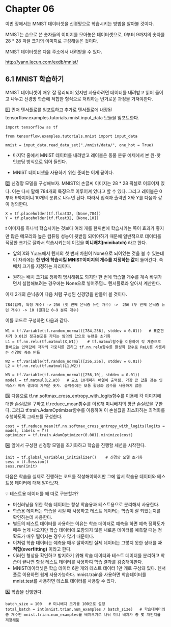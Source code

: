 # Chapter 06

이번 장에서는 MNIST 데이터셋을 신경망으로 학습시키는 방법을 알아볼 것이다. 

MNIST는 손으로 쓴 숫자들의 이미지를 모아놓은 데이터셋으로, 0부터 9까지의 숫자를 28 * 28 픽셀 크기의 이미지로 구성해놓은 것이다.

MNIST 데이터셋은 다음 주소에서 내려받을 수 있다.

http://yann.lecun.com/exdb/mnist/

## 6.1 MNIST 학습하기

MNIST 데이터셋이 매우 잘 정리되어 있지만 사용하려면 데이터를 내려받고 읽어 들이고 나누고 신경망 학습에 적합한 형식으로 처리하는 번거로운 과정을 거쳐야한다.

1️⃣ 먼저 텐서플로를 임포트하고 추가로 텐서플로에 내장된 tensorflow.examples.tutorials.mnist.input_data 모듈을 임포트한다.

    import tensorflow as tf
    
    from tensorflow.examples.tutorials.mnist import input_data
    
    mnist = input_data.read_data_set("./mnist/data/", one_hot = True)  
   
  - 마지막 줄에서 MNIST 데이터를 내려받고 레이블은 동물 분류 예제에서 본 원-핫 인코딩 방식으로 읽어 들인다.
  
  - MNIST 데이터셋을 사용하기 위한 준비는 이게 끝이다.

2️⃣ 신경망 모델을 구성해보자. MNIST의 손글씨 이미지는 28 * 28 픽셀로 이루어져 있다. 이는 다시 말해 784개의 특징으로 이루어져 있다고 할 수 있다. 그리고 레이블은 0부터 9까지이니 10개의 분류로 나누면 된다. 따라서 입력과 출력인 X와 Y를 다음과 같이 정의한다.

    X = tf.placeholder(tf.float32, [None,784])
    Y = tf.placeholder(tf.float32, [None,10])
    
 ❗ 이미지를 하나씩 학습시키는 것보다 여러 개를 한꺼번에 학습시키는 쪽이 효과가 좋지만 많은 메모리와 높은 컴퓨팅 성능이 뒷받침 되어야하기 때문에 일반적으로 데이터를 적당한 크기로 잘라서 학습시키는데 이것을 **미니배치(minibatch)** 라고 한다.
 
  - 앞의 X와 Y코드에서 텐서의 첫 번째 차원이 None으로 되어있는 것을 볼 수 있는데 이 자리에는 **한 번에 학습시킬 MNIST이미지의 개수를 지정하는 값**이 들어간다. 즉 배치 크기를 지정하는 자리이다.

  - 원하는 배치 크기로 정확히 명시해줘도 되지만 한 번에 학습할 개수를 계속 바꿔가면서 실험해보려는 경우에는 None으로 넣어주몀ㄴ 텐서플로라 알아서 계산한다.

이제 2개의 은닉층이 다음 처럼 구성된 신경망을 만들어 볼 것이다.

    784(입력, 특징 개수) -> 256 (첫 번째 은닉층 뉴런 개수) ->  256 (두 번째 은닉층 뉴런 개수) -> 10 (결과값 0~9 분류 개수)
    
이를 코드로 구성하면 다음과 같다.

    W1 = tf.Variable(tf.random_normal([784,256], stddev = 0.01))   # 표준편차가 0.01인 정규분포를 가지는 임의의 값으로 뉴런을 초기화
    L1 = tf.nn.relu(tf.matmul(X,W1))    # tf.matmul함수를 이용하여 각 계층으로 들어오는 입력값에 각각의 가중치를 곱하고 tf.nn.relu함수를 활성화 함수로 ReLU를 사용하는 신경망 계층 만듦
    
    W2 = tf.Variable(tf.random_normal([256,256], stddev = 0.01))
    L2 = tf.nn.relu(tf.matmul(L1,W2))
    
    W3 = tf.Variable(tf.random_normal([256,10], stddev = 0.01))
    model = tf.matmul(L2,W3)   # 요소 10개짜리 배열이 출력됨. 가장 큰 값을 갖는 인덱스가 예측 결과에 가까운 숫자. 출력층에는 보통 활성화 함수를 사용하지 않음
    
3️⃣ 다음으로 tf.nn.softmax_cross_entropy_with_logits함수를 이용해 각 이미지에 대한 손실값을 구하고 tf.reduce_mean함수를 이용해 미니배치의 평균 손실값을 구한다. 그리고 tf.train.AdamOptimizer함수를 이용하여 이 손실값을 최소화하는 최적화를 수행하도록 그래프를 구성한다.

    cost = tf.reduce_mean(tf.nn.softmax_cross_entropy_with_logits(logits = model, labels = Y))
    optimizer = tf.train.AdamOptimizer(0.001).minimize(cost)
    
4️⃣ 앞에서 구성한 신경망 모델을 초기화하고 학습을 진행할 세션을 시작한다.

    init = tf.global_variables_initializer()    # 신경망 모델 초기화
    sess = tf.Session()
    sess.run(init)
    
다음은 학습을 실제로 진행하는 코드를 작성해야하지만 그에 앞서 학습용 데이터와 테스트용 데이터에 대해 알아보자.

💡 테스트용 데이터를 왜 따로 구분할까?

  - 머신러닝을 위한 학습 데이터는 항상 학습용과 테스트용으로 분리해서 사용한다.
  - 학습용 데이터는 학습을 시킬 때 사용하고 테스트 데이터는 학습이 잘 되었는지를 확인하는데 사용한다. 
  - 별도의 테스트 데이터를 사용하는 이유는 학습 데이터로 예측을 하면 예측 정확도가 매우 높게 나오지만 학습 데이터에 포함되지 않은 새로운 데이터를 예측할 때는 정확도가 매우 떨어지는 경우가 많기 때문이다. 
  - 이처럼 학습 데이터는 예측을 매우 잘하지만 실제 데이터는 그렇지 못한 상태를 **과적합(overfitting)** 이라고 한다.
  - 이러한 형상을 확인하고 방지하기 위해 학습 데이터와 테스트 데이터를 분리하고 학습이 끝나면 항상 테스트 데이터를 사용하여 학습 결과를 검증해야한다.
  - MNIST데이터셋은 학습 데이터 6만 개와 테스트 데이터 1만 개로 구성돼 있다. 텐서플로 이용하면 쉽게 사용가능하다. mnist.train을 사용하면 학습데이터를 mnist.test를 사용하면 테스트 데이터를 사용할 수 있다.

5️⃣ 학습을 진행한다.

    batch_size = 100   # 미니배치 크기를 100으로 설정
    total_batch = int(mnist.trian.num_examples / batch_size)   # 학습데이터의 총 개수인 mnist.trian.num_examples를 배치크기로 나눠 미니 배치가 총 몇 개인지를 저장해둠














